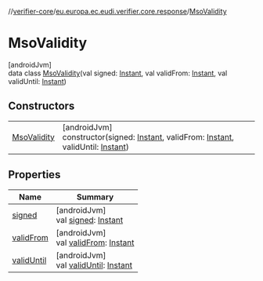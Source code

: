 //[verifier-core](../../../index.md)/[eu.europa.ec.eudi.verifier.core.response](../index.md)/[MsoValidity](index.md)

# MsoValidity

[androidJvm]\
data class [MsoValidity](index.md)(val signed: [Instant](https://kotlinlang.org/api/latest/jvm/stdlib/kotlin-stdlib/kotlin.time/-instant/index.html), val validFrom: [Instant](https://kotlinlang.org/api/latest/jvm/stdlib/kotlin-stdlib/kotlin.time/-instant/index.html), val validUntil: [Instant](https://kotlinlang.org/api/latest/jvm/stdlib/kotlin-stdlib/kotlin.time/-instant/index.html))

## Constructors

| | |
|---|---|
| [MsoValidity](-mso-validity.md) | [androidJvm]<br>constructor(signed: [Instant](https://kotlinlang.org/api/latest/jvm/stdlib/kotlin-stdlib/kotlin.time/-instant/index.html), validFrom: [Instant](https://kotlinlang.org/api/latest/jvm/stdlib/kotlin-stdlib/kotlin.time/-instant/index.html), validUntil: [Instant](https://kotlinlang.org/api/latest/jvm/stdlib/kotlin-stdlib/kotlin.time/-instant/index.html)) |

## Properties

| Name | Summary |
|---|---|
| [signed](signed.md) | [androidJvm]<br>val [signed](signed.md): [Instant](https://kotlinlang.org/api/latest/jvm/stdlib/kotlin-stdlib/kotlin.time/-instant/index.html) |
| [validFrom](valid-from.md) | [androidJvm]<br>val [validFrom](valid-from.md): [Instant](https://kotlinlang.org/api/latest/jvm/stdlib/kotlin-stdlib/kotlin.time/-instant/index.html) |
| [validUntil](valid-until.md) | [androidJvm]<br>val [validUntil](valid-until.md): [Instant](https://kotlinlang.org/api/latest/jvm/stdlib/kotlin-stdlib/kotlin.time/-instant/index.html) |
